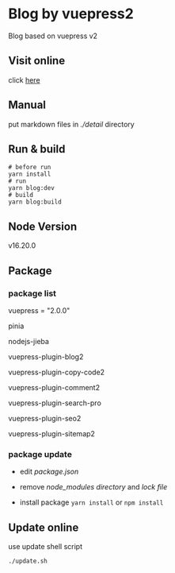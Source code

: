 # Blog by vuepress2
Blog based on vuepress v2

## Visit online
click [here](https://saynop.github.io/)

## Manual
put markdown files in *./detail* directory

## Run & build
```shell
# before run
yarn install
# run
yarn blog:dev
# build
yarn blog:build
```

## Node Version
v16.20.0

## Package

### package list
vuepress = "2.0.0"<br>

pinia<br>

nodejs-jieba<br>

vuepress-plugin-blog2<br>

vuepress-plugin-copy-code2<br>

vuepress-plugin-comment2<br>

vuepress-plugin-search-pro<br>

vuepress-plugin-seo2<br>

vuepress-plugin-sitemap2<br>

### package update

- edit *package.json*

- remove *node_modules directory* and *lock file*

- install package `yarn install` or `npm install`

## Update online
use update shell script
```bash
./update.sh
```
